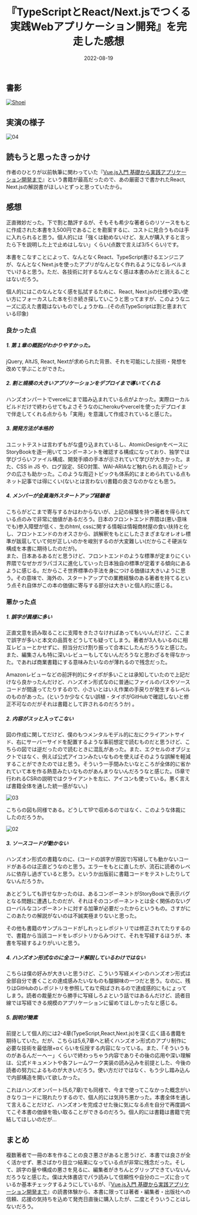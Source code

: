 ﻿---
title: '『TypeScriptとReact/Next.jsでつくる実践Webアプリケーション開発』を完走した感想 '
date: '2022-08-19'
description: '『TypeScriptとReact/Next.jsでつくる実践Webアプリケーション開発』を完走した感想 '
tags: ['React','Next.js','TypeScript','書評']
---
## 書影
[![Shoei](01.jpg)](https://amzn.to/3c2VCzi)

## 実演の様子
![04](04.gif)

## 読もうと思ったきっかけ
作者のひとりが以前執筆に関わっていた『[Vue.js入門 基礎から実践アプリケーション開発まで](https://amzn.to/3ChhjX3)』という書籍が最高だったので、あの厳密さで書かれたReact, Next.jsの解説書がほしいとずっと思っていたから。

## 感想
正直微妙だった。下で割と酷評するが、そもそも希少な著者らのリソースをもとに作成された本書を3,500円であることを勘案するに、コストに見合うものは手に入れられると思う。個人的には「強くは勧めないけど、友人が購入すると言ったら下を説明した上で止めはしない」くらい(点数で言えば3/5くらい)です。

本書をこなすことによって、なんとなくReact、TypeScript書けるエンジニアが、なんとなくNext.jsを使ったアプリがなんとなく作れるようになるレベルまでいけると思う。ただ、各技術に対するなんとなく感は本書のみだと消えることはないだろう。

個人的にはこのなんとなく感を払拭するために、React, Next.jsの仕様や深い使い方にフォーカスした本を引き続き探していこうと思ってますが、このようなニーズに応えた書籍はないものでしょうかね...(その点TypeScriptは割と恵まれている印象)

### 良かった点
##### 1. 第１章の概説がわかりやすかった。  
jQuery, AltJS, React, Nextが求められた背景、それを可能にした技術・発想を改めて学ぶことができた。  

##### 2. 割と規模の大きいアプリケーションをデプロイまで導いてくれる  
ハンズオンパートでvercelにまで踏み込まれている点がよかった。実際ローカルビルドだけで終わらせてもよさそうなのにherokuやvercelを使ったデプロイまで伴走してくれる点からも「実用」を意識して作成されていると感じた。  

##### 3. 開発方法が本格的  
ユニットテストは言わずもがな盛り込まれているし、AtomicDesignをベースにStoryBookを逐一用いてコンポーネントを確認する構成になっており、独学では学びづらいファイル構成、開発手順の手本が示されていて学びが大きかった。また、CSS in JS や、ログ設定、SEO対策、WAI-ARIAなど触れられる周辺トピックの広さも助かった。このような周辺トピックも体系的にまとめられている点もネット記事では得にくい(ないとは言わない)書籍の良さなのかなとも思う。

##### 4. メンバーが全員海外スタートアップ経験者  
こちらがどこまで寄与するかはわからないが、上記の経験を持つ著者を得られている点のみで非常に価値があるだろう。日本のフロントエンド界隈は(悪い意味でも)参入障壁が低く、生のhtml, cssに関する情報は情報商材屋の食い扶持と化し、フロントエンドのカオスさから、誤解釈をもとにしたさまざまなオレオレ標準が跋扈していて何が正しいのかを峻別するのが大変難しい(だからこそ硬派な構成を本書に期待したのだが)。  
また、日本あるあるだと思うけど、フロントエンドのような標準が定まりにくい界隈でなぜかガラパゴスに進化していった日本独自の標準が定着する傾向にあるように感じる。だからこそ世界標準の手法を身につける価値は大きいように思う。その意味で、海外の、スタートアップでの業務経験のある著者を持てるという点それ自体がこの本の価値に寄与する部分は大きいと個人的に感じる。


### 悪かった点
##### 1. 誤字が異様に多い  
正直文意を読み取ることに支障をきたさなければあってもいいんだけど、ここまで誤字が多いと本文の品質をどうしても疑ってしまう。著者が3人もいるのに相互レビューとかせずに、担当分だけ割り振って合本にしたんだろうなと感じた。また、編集さんも特に深いレビューもしてないんだろうなと思わざるを得なかった。であれば商業書籍にする意味みたいなのが薄れるので残念だった。  

Amazonレビューなどの前評判的にタイポが多いことは承知していたので上記だけなら良かったんだけど、ハンズオン形式なのに普通にファイルのパスやソースコードが間違ってたりするので、小さいとはいえ作業の手戻りが発生するレベルのものがあった。(というか少なくない誤植・タイポがGitHubで確認しないと修正不可なのだがそれは書籍として許されるのだろうか) 。  


##### 2. 内容がスッと入ってこない  
図の作成に関してだけど、僕のもつメンタルモデル的に左にクライアントサイド、右にサーバーサイドを配置するような事前想定で読むものだと思うけど、こちらの図では逆だったので読むときに混乱があった。また、エクセルのオブジェクトではなく、例えば公式アイコンみたいなものを使えばそのような誤解を軽減することができたのではと思う。そういう一手間みたいなところが全体的に省かれていて本を作る熱意みたいなものがあんまりないんだろうなと感じた。(5章で行われるCSRの説明ではクライアントを左に、アイコンも使っている。悪く言えば書籍全体を通した統一感がない。)  

![03](03.jpg)


こちらの図も同様である。どうして1Pで収めるのではなく、このような体裁にしたのだろうか。  

![02](02.jpg)

##### 3. ソースコードが動かない  
ハンズオン形式の書籍なのに、(コードの誤字が原因で)写経しても動かないコードがあるのは正直どうなのと思う。エラーをもとに直したが、流石に読者のレベルに依存し過ぎていると思う。というか出版前に書籍コードをテストしたりしてないんだろうか。  

あとどうしても許せなかったのは、あるコンポーネントがStoryBookで表示バグとなる問題に遭遇したのだが、それはそのコンポーネントとは全く関係のないグローバルなコンポーネントに対する加筆が必要だったからというもの。さすがにこのあたりの解説がないのは不誠実極まりないと思った。  

その他も書籍のサンプルコードがしれっとレポジトリでは修正されてたりするので、書籍から当該コードをレポジトリからみつけて、それを写経するほうが、本書を写経するよりがいいと思う。  


##### 4. ハンズオン形式なのに全コード解説しているわけではない 
こちらは僕の好みが大きいと思うけど、こういう写経メインのハンズオン形式は全部自分で書くことの達成感みたいなものも醍醐味の一つだと思う。なのに、残りはGitHubのレポジトリを参照してねで飛ばされるので達成感的にもにょってしまう。読者の裁量だから勝手に写経しろよという話ではあるんだけど、読者目線では写経できる規模のアプリケーションに留めてほしかったなと感じる。  


##### 5. 説明が簡素  
前提として個人的には2-4章(TypeScript,React,Next.js)を深く広く語る書籍を期待していた。だが、こちらは5,6,7章へと続くハンズオン形式のアプリ制作に必要な技術を最低限+αくらいを伝授する内容になっている。また、「そういうものがあるんだーへー」くらいで終わっちゃう内容でありその後の応用や深い理解は、公式ドキュメントや各フレームワーク実装の読み込みを前提とした、今後の読者の努力によるものが大きいだろう。使い方だけではなく、もう少し踏み込んで内部構造を開いて欲しかった。  

これはハンズオンパート(5,6,7章)でも同様で、今まで使ってこなかった概念がいきなりコードに現れたりするので、個人的には気持ち悪かった。本書全体を通して言えることだけど、ハンズオンを完成させた後に気になる点を自分で再度調べてこそ本書の価値を吸い取ることができるのだろう。個人的には書籍は書籍で完結してほしいのだが...  

## まとめ
複数著者で一冊の本を作ることの良さ悪さがあると思うけど、本書では良さが全く活かせず、悪さばかり目立つ結果になっている点が非常に残念だった。そして、誤字の量や構成の悪さを見るに、編集者がきちんとグリップできていないんだろうなと感じた。僕は大体書店でパラ読みして信頼性や自分のニーズに合っているか基本チェックするようにしているが、『[Vue.js入門 基礎から実践アプリケーション開発まで](https://amzn.to/3ChhjX3)』の読書体験から、本書に限っては著者・編集者・出版社への信頼、応援の気持ちを込めて発売日直後に購入したが、二度とそういうことはしないだろう。 
